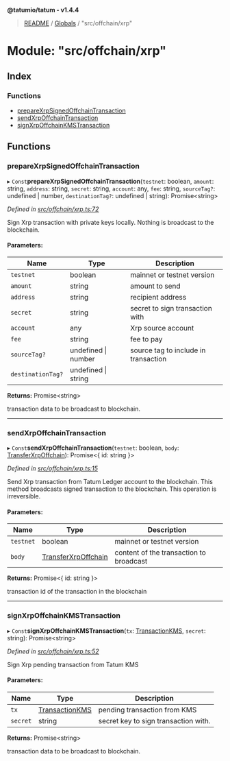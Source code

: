 **@tatumio/tatum - v1.4.4**

> [README](../README.md) / [Globals](../globals.md) / "src/offchain/xrp"

# Module: "src/offchain/xrp"

## Index

### Functions

* [prepareXrpSignedOffchainTransaction](_src_offchain_xrp_.md#preparexrpsignedoffchaintransaction)
* [sendXrpOffchainTransaction](_src_offchain_xrp_.md#sendxrpoffchaintransaction)
* [signXrpOffchainKMSTransaction](_src_offchain_xrp_.md#signxrpoffchainkmstransaction)

## Functions

### prepareXrpSignedOffchainTransaction

▸ `Const`**prepareXrpSignedOffchainTransaction**(`testnet`: boolean, `amount`: string, `address`: string, `secret`: string, `account`: any, `fee`: string, `sourceTag?`: undefined \| number, `destinationTag?`: undefined \| string): Promise\<string>

*Defined in [src/offchain/xrp.ts:72](https://github.com/tatumio/tatum-js/blob/c5d1e16/src/offchain/xrp.ts#L72)*

Sign Xrp transaction with private keys locally. Nothing is broadcast to the blockchain.

#### Parameters:

Name | Type | Description |
------ | ------ | ------ |
`testnet` | boolean | mainnet or testnet version |
`amount` | string | amount to send |
`address` | string | recipient address |
`secret` | string | secret to sign transaction with |
`account` | any | Xrp source account |
`fee` | string | fee to pay |
`sourceTag?` | undefined \| number | source tag to include in transaction |
`destinationTag?` | undefined \| string |  |

**Returns:** Promise\<string>

transaction data to be broadcast to blockchain.

___

### sendXrpOffchainTransaction

▸ `Const`**sendXrpOffchainTransaction**(`testnet`: boolean, `body`: [TransferXrpOffchain](../classes/_src_model_request_transferxrpoffchain_.transferxrpoffchain.md)): Promise\<{ id: string  }>

*Defined in [src/offchain/xrp.ts:15](https://github.com/tatumio/tatum-js/blob/c5d1e16/src/offchain/xrp.ts#L15)*

Send Xrp transaction from Tatum Ledger account to the blockchain. This method broadcasts signed transaction to the blockchain.
This operation is irreversible.

#### Parameters:

Name | Type | Description |
------ | ------ | ------ |
`testnet` | boolean | mainnet or testnet version |
`body` | [TransferXrpOffchain](../classes/_src_model_request_transferxrpoffchain_.transferxrpoffchain.md) | content of the transaction to broadcast |

**Returns:** Promise\<{ id: string  }>

transaction id of the transaction in the blockchain

___

### signXrpOffchainKMSTransaction

▸ `Const`**signXrpOffchainKMSTransaction**(`tx`: [TransactionKMS](../classes/_src_model_response_kms_transactionkms_.transactionkms.md), `secret`: string): Promise\<string>

*Defined in [src/offchain/xrp.ts:52](https://github.com/tatumio/tatum-js/blob/c5d1e16/src/offchain/xrp.ts#L52)*

Sign Xrp pending transaction from Tatum KMS

#### Parameters:

Name | Type | Description |
------ | ------ | ------ |
`tx` | [TransactionKMS](../classes/_src_model_response_kms_transactionkms_.transactionkms.md) | pending transaction from KMS |
`secret` | string | secret key to sign transaction with. |

**Returns:** Promise\<string>

transaction data to be broadcast to blockchain.
